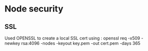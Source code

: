 # Node security

## SSL
Used OPENSSL to create a local SSL cert using : openssl req -x509 -newkey rsa:4096 -nodes -keyout key.pem -out cert.pem -days 365